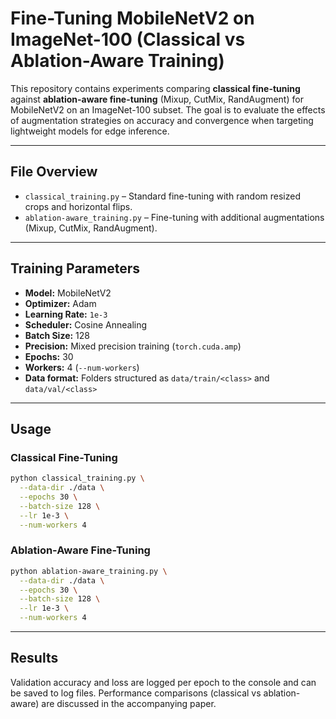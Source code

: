 # Fine-Tuning MobileNetV2 on ImageNet-100 (Classical vs Ablation-Aware Training)

This repository contains experiments comparing **classical fine-tuning** against **ablation-aware fine-tuning** (Mixup, CutMix, RandAugment) for MobileNetV2 on an ImageNet-100 subset. The goal is to evaluate the effects of augmentation strategies on accuracy and convergence when targeting lightweight models for edge inference.

---

## File Overview

* `classical_training.py` – Standard fine-tuning with random resized crops and horizontal flips.
* `ablation-aware_training.py` – Fine-tuning with additional augmentations (Mixup, CutMix, RandAugment).

---

## Training Parameters

* **Model:** MobileNetV2
* **Optimizer:** Adam
* **Learning Rate:** `1e-3`
* **Scheduler:** Cosine Annealing
* **Batch Size:** 128
* **Precision:** Mixed precision training (`torch.cuda.amp`)
* **Epochs:** 30
* **Workers:** 4 (`--num-workers`)
* **Data format:** Folders structured as `data/train/<class>` and `data/val/<class>`

---

## Usage

### Classical Fine-Tuning

```bash
python classical_training.py \
  --data-dir ./data \
  --epochs 30 \
  --batch-size 128 \
  --lr 1e-3 \
  --num-workers 4
```

### Ablation-Aware Fine-Tuning

```bash
python ablation-aware_training.py \
  --data-dir ./data \
  --epochs 30 \
  --batch-size 128 \
  --lr 1e-3 \
  --num-workers 4
```

---

## Results

Validation accuracy and loss are logged per epoch to the console and can be saved to log files.
Performance comparisons (classical vs ablation-aware) are discussed in the accompanying paper.
